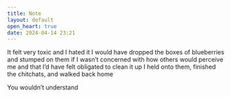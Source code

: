 ```yaml
---
title: Note
layout: default
open_heart: true
date: 2024-04-14 23:21
---
```


It felt very toxic and I hated it
I would have dropped the boxes of blueberries and stumped on them if I wasn’t concerned with how others would perceive me and that I’d have felt obligated to clean it up
I held onto them, finished the chitchats, and walked back home

You wouldn’t understand
